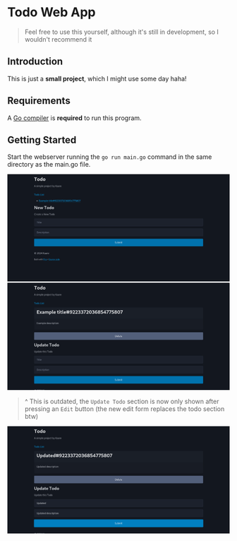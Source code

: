 # Todo Web App

> Feel free to use this yourself, although it's still in development, so I wouldn't recommend it

## Introduction

This is just a **small project**, which I might use some day haha!

## Requirements

A [Go compiler](https://go.dev/dl/) is **required** to run this program.

## Getting Started

Start the webserver running the `go run main.go` command in the same directory as the main.go file.

![todo-list](https://github.com/devkaare/todo/blob/main/docs/todo-list.png)
![todo](https://github.com/devkaare/todo/blob/main/docs/todo.png)

> ^ This is outdated, the `Update Todo` section is now only shown after pressing an `Edit` button (the new edit form replaces the todo section btw)

![todo-updated](https://github.com/devkaare/todo/blob/main/docs/todo-updated.png)
